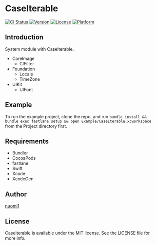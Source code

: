 # CaseIterable

[![CI Status](https://img.shields.io/travis/nuomi1/CaseIterable.svg?style=flat)](https://travis-ci.org/nuomi1/CaseIterable)
[![Version](https://img.shields.io/cocoapods/v/CaseIterable.svg?style=flat)](https://cocoapods.org/pods/CaseIterable)
[![License](https://img.shields.io/cocoapods/l/CaseIterable.svg?style=flat)](https://cocoapods.org/pods/CaseIterable)
[![Platform](https://img.shields.io/cocoapods/p/CaseIterable.svg?style=flat)](https://cocoapods.org/pods/CaseIterable)

## Introduction

System module with CaseIterable.

- CoreImage
  - CIFilter
- Foundation
  - Locale
  - TimeZone
- UIKit
  - UIFont

## Example

To run the example project, clone the repo, and run `bundle install && bundle exec fastlane setup && open Example/CaseIterable.xcworkspace` from the Project directory first.

## Requirements

- Bundler
- CocoaPods
- fastlane
- Swift
- Xcode
- XcodeGen

## Author

[nuomi1](mailto:nuomi1@qq.com)

## License

CaseIterable is available under the MIT license. See the LICENSE file for more info.
